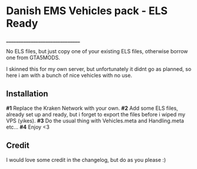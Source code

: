 # Danish EMS Vehicles pack - ELS Ready
**______________________________**

No ELS files, but just copy one of your existing ELS files, otherwise borrow one from GTA5MODS.

I skinned this for my own server, but unfortunately it didnt go as planned, so here i am with a bunch of nice vehicles with no use.

## Installation
**#1** Replace the Kraken Network with your own. 
**#2** Add some ELS files, already set up and ready, but i forget to export the files before i wiped my VPS (yikes).
**#3** Do the usual thing with Vehicles.meta and Handling.meta etc...
**#4** Enjoy <3

## Credit
I would love some credit in the changelog, but do as you please :)
